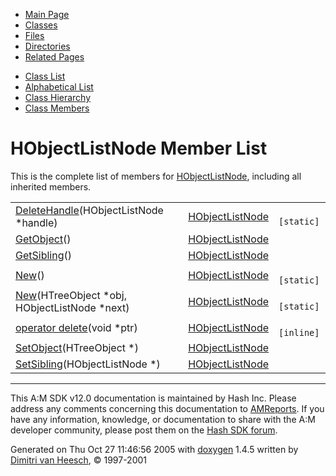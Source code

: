 <div class="tabs">

- [Main Page](index.md)
- <span id="current">[Classes](annotated.md)</span>
- [Files](files.md)
- [Directories](dirs.md)
- [Related Pages](pages.md)

</div>

<div class="tabs">

- [Class List](annotated.md)
- [Alphabetical List](classes.md)
- [Class Hierarchy](hierarchy.md)
- [Class Members](functions.md)

</div>

# HObjectListNode Member List

This is the complete list of members for <a href="classHObjectListNode.md" class="el">HObjectListNode</a>, including all inherited members.

|  |  |  |
|----|----|----|
| <a href="classHObjectListNode.md#05f4ad2f5c318a019813b9c49c32a483" class="el">DeleteHandle</a>(HObjectListNode \*handle) | <a href="classHObjectListNode.md" class="el">HObjectListNode</a> | ` [static]` |
| <a href="classHObjectListNode.md#df6befb16a611cdfcd5dadd41ce3d4cc" class="el">GetObject</a>() | <a href="classHObjectListNode.md" class="el">HObjectListNode</a> |  |
| <a href="classHObjectListNode.md#d6ea8ca9057dc82025912c710057fe09" class="el">GetSibling</a>() | <a href="classHObjectListNode.md" class="el">HObjectListNode</a> |  |
| <a href="classHObjectListNode.md#3d9cbd41ce5e98d53ee169d9547259d7" class="el">New</a>() | <a href="classHObjectListNode.md" class="el">HObjectListNode</a> | ` [static]` |
| <a href="classHObjectListNode.md#ef0b03f2e01ab3920725f2efcda8e4de" class="el">New</a>(HTreeObject \*obj, HObjectListNode \*next) | <a href="classHObjectListNode.md" class="el">HObjectListNode</a> | ` [static]` |
| <a href="classHObjectListNode.md#b2a90b0840ba0f087728d89d27353935" class="el">operator delete</a>(void \*ptr) | <a href="classHObjectListNode.md" class="el">HObjectListNode</a> | ` [inline]` |
| <a href="classHObjectListNode.md#3e947bfe32dd0d6e08c91e1b5d8f22e7" class="el">SetObject</a>(HTreeObject \*) | <a href="classHObjectListNode.md" class="el">HObjectListNode</a> |  |
| <a href="classHObjectListNode.md#b0561d0cdc63df61dda8285fb63ef6b4" class="el">SetSibling</a>(HObjectListNode \*) | <a href="classHObjectListNode.md" class="el">HObjectListNode</a> |  |

------------------------------------------------------------------------

<span class="small">This A:M SDK v12.0 documentation is maintained by Hash Inc. Please address any comments concerning this documentation to [AMReports](http://www.hash.com/reports). If you have any information, knowledge, or documentation to share with the A:M developer community, please post them on the [Hash SDK forum](http://www.hash.com/forums/index.php?showforum=11).</span>

Generated on Thu Oct 27 11:46:56 2005 with [<span class="image placeholder" original-image-src="doxygen.png" original-image-title="" height="45" width="100" align="middle" border="0">doxygen</span>](http://www.doxygen.org/index.html) 1.4.5 written by [Dimitri van Heesch](mailto:dimitri@stack.nl), © 1997-2001
